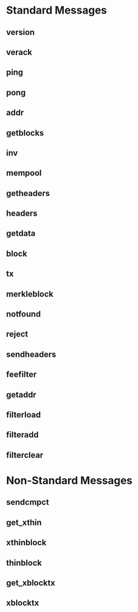 # Standard Messages
## version
## verack
## ping
## pong
## addr
## getblocks
## inv
## mempool
## getheaders
## headers
## getdata
## block
## tx
## merkleblock
## notfound
## reject
## sendheaders
## feefilter
## getaddr
## filterload
## filteradd
## filterclear
# Non-Standard Messages
## sendcmpct
## get_xthin
## xthinblock
## thinblock
## get_xblocktx
## xblocktx
